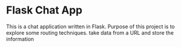 # Flask Chat App

This is a chat application written in Flask. Purpose of this project is to
explore some routing techniques.
take data from a URL and store the information